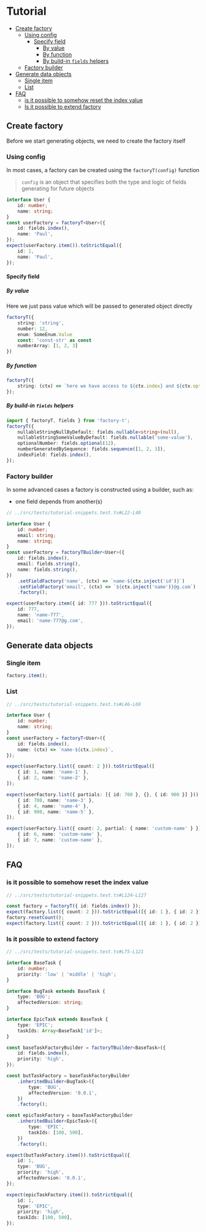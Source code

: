 # Tutorial

<!-- toc -->

-   [Create factory](#create-factory)
    -   [Using config](#using-config)
        -   [Specify field](#specify-field)
            -   [By value](#by-value)
            -   [By function](#by-function)
            -   [By build-in `fields` helpers](#by-build-in-fields-helpers)
    -   [Factory builder](#factory-builder)
-   [Generate data objects](#generate-data-objects)
    -   [Single item](#single-item)
    -   [List](#list)
-   [FAQ](#faq)
    -   [is it possible to somehow reset the index value](#is-it-possible-to-somehow-reset-the-index-value)
    -   [Is it possible to extend factory](#is-it-possible-to-extend-factory)

<!-- tocstop -->

## Create factory

Before we start generating objects, we need to create the factory itself

### Using config

In most cases, a factory can be created using the `factoryT(config)` function

> `config` is an object that specifies both the type and logic of fields
> generating for future objects

<!-- embedme ../src/tests/tutorial-snippets.test.ts#L7-L18-->

```ts
interface User {
    id: number;
    name: string;
}
const userFactory = factoryT<User>({
    id: fields.index(),
    name: 'Paul',
});
expect(userFactory.item()).toStrictEqual({
    id: 1,
    name: 'Paul',
});
```

#### Specify field

##### By value

Here we just pass value which will be passed to generated object directly

```ts
factoryT({
    string: 'string',
    number: 12,
    enum: SomeEnum.Value
    const: 'const-str' as const
    numberArray: [1, 2, 3]
})
```

##### By function

```ts
factoryT({
    string: (ctx) => `here we have access to ${ctx.index} and ${ctx.options}`,
});
```

##### By build-in `fields` helpers

```ts
import { factoryT, fields } from 'factory-t';
factoryT({
    nullableStringNullByDefault: fields.nullable<string>(null),
    nullableStringSomeValueByDefault: fields.nullable('some-value'),
    optionalNumber: fields.optional(12),
    numberGeneratedBySequence: fields.sequence([1, 2, 3]),
    indexField: fields.index(),
});
```

### Factory builder

In some advanced cases a factory is constructed using a builder, such as:

-   one field depends from another(s)

```ts
// ../src/tests/tutorial-snippets.test.ts#L22-L40

interface User {
    id: number;
    email: string;
    name: string;
}
const userFactory = factoryTBuilder<User>({
    id: fields.index(),
    email: fields.string(),
    name: fields.string(),
})
    .setFieldFactory('name', (ctx) => `name-${ctx.inject('id')}`)
    .setFieldFactory('email', (ctx) => `${ctx.inject('name')}@g.com`)
    .factory();

expect(userFactory.item({ id: 777 })).toStrictEqual({
    id: 777,
    name: 'name-777',
    email: 'name-777@g.com',
});
```

## Generate data objects

### Single item

```ts
factory.item();
```

### List

```ts
// ../src/tests/tutorial-snippets.test.ts#L46-L69

interface User {
    id: number;
    name: string;
}
const userFactory = factoryT<User>({
    id: fields.index(),
    name: (ctx) => `name-${ctx.index}`,
});

expect(userFactory.list({ count: 2 })).toStrictEqual([
    { id: 1, name: 'name-1' },
    { id: 2, name: 'name-2' },
]);

expect(userFactory.list({ partials: [{ id: 700 }, {}, { id: 900 }] })).toStrictEqual([
    { id: 700, name: 'name-3' },
    { id: 4, name: 'name-4' },
    { id: 900, name: 'name-5' },
]);

expect(userFactory.list({ count: 2, partial: { name: 'custom-name' } })).toStrictEqual([
    { id: 6, name: 'custom-name' },
    { id: 7, name: 'custom-name' },
]);
```

## FAQ

### is it possible to somehow reset the index value

```ts
// ../src/tests/tutorial-snippets.test.ts#L124-L127

const factory = factoryT({ id: fields.index() });
expect(factory.list({ count: 2 })).toStrictEqual([{ id: 1 }, { id: 2 }]);
factory.resetCount();
expect(factory.list({ count: 2 })).toStrictEqual([{ id: 1 }, { id: 2 }]);
```

### Is it possible to extend factory

```ts
// ../src/tests/tutorial-snippets.test.ts#L75-L121

interface BaseTask {
    id: number;
    priority: 'low' | 'middle' | 'high';
}

interface BugTask extends BaseTask {
    type: 'BUG';
    affectedVersion: string;
}

interface EpicTask extends BaseTask {
    type: 'EPIC';
    taskIds: Array<BaseTask['id']>;
}

const baseTaskFactoryBuilder = factoryTBuilder<BaseTask>({
    id: fields.index(),
    priority: 'high',
});

const butTaskFactory = baseTaskFactoryBuilder
    .inheritedBuilder<BugTask>({
        type: 'BUG',
        affectedVersion: '0.0.1',
    })
    .factory();

const epicTaskFactory = baseTaskFactoryBuilder
    .inheritedBuilder<EpicTask>({
        type: 'EPIC',
        taskIds: [100, 500],
    })
    .factory();

expect(butTaskFactory.item()).toStrictEqual({
    id: 1,
    type: 'BUG',
    priority: 'high',
    affectedVersion: '0.0.1',
});

expect(epicTaskFactory.item()).toStrictEqual({
    id: 1,
    type: 'EPIC',
    priority: 'high',
    taskIds: [100, 500],
});
```
